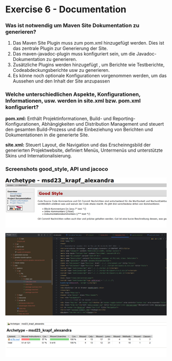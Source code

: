 # Exercise 6 - Documentation

### Was ist notwendig um Maven Site Dokumentation zu generieren?
1. Das Maven Site Plugin muss zum pom.xml hinzugefügt werden. Dies ist das zentrale Plugin zur Generierung der Site.
2. Das maven-javadoc-plugin muss konfiguriert sein, um die Javadoc-Dokumentation zu generieren.
3. Zusätzliche Plugins werden hinzugefügt , um Berichte wie Testberichte, Codeabdeckungsberichte usw zu generieren. 
4. Es könne noch optionale Konfigurationen vorgenommen werden, um das Aussehen und den Inhalt der Site anzupassen

### Welche unterschiedlichen Aspekte, Konfigurationen, Informationen, usw. werden in site.xml bzw. pom.xml konfiguriert?
**pom.xml:**
Enthält Projektinformationen, Build- und Reporting-Konfigurationen, Abhängigkeiten und Distribution Management und steuert den gesamten Build-Prozess und die Einbeziehung von Berichten und Dokumentationen in die generierte Site.

**site.xml:**
Steuert Layout, die Navigation und das Erscheinngsbild der generierten Projektwebsite, definiert Menüs, Untermenüs und unterstützte Skins und Internationalisierung. 

### Screenshots good_style, API und jacoco

![goodstyle](../resources/images/ex6_1.png)

![API](../resources/images/ex6_2.png)

![jacoco](../resources/images/ex6_3.png)